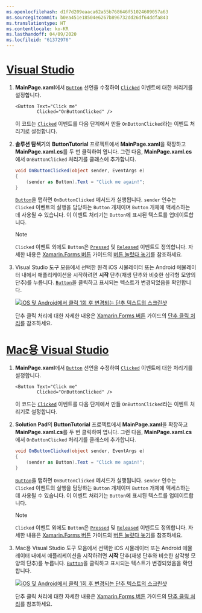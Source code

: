 ```yaml
---
ms.openlocfilehash: d1f7d209eaaca62a55b768646f51024609057a63
ms.sourcegitcommit: b0ea451e18504e6267b896732dd26df64ddfa843
ms.translationtype: HT
ms.contentlocale: ko-KR
ms.lasthandoff: 04/09/2020
ms.locfileid: "61372976"
---
```

# <a name="visual-studio"></a>[Visual Studio](#tab/vswin)

1. **MainPage.xaml**에서 [`Button`](xref:Xamarin.Forms.Button) 선언을 수정하여 [`Clicked`](xref:Xamarin.Forms.Button.Clicked) 이벤트에 대한 처리기를 설정합니다.

    ```xaml
    <Button Text="Click me"
            Clicked="OnButtonClicked" />
    ```

    이 코드는 [`Clicked`](xref:Xamarin.Forms.Button.Clicked) 이벤트를 다음 단계에서 만들 `OnButtonClicked`라는 이벤트 처리기로 설정합니다.

1. **솔루션 탐색기**의 **ButtonTutorial** 프로젝트에서 **MainPage.xaml**을 확장하고 **MainPage.xaml.cs**를 두 번 클릭하여 엽니다. 그런 다음, **MainPage.xaml.cs**에서 `OnButtonClicked` 처리기를 클래스에 추가합니다.

    ```csharp
    void OnButtonClicked(object sender, EventArgs e)
    {
        (sender as Button).Text = "Click me again!";
    }
    ```

    [`Button`](xref:Xamarin.Forms.Button)을 탭하면 `OnButtonClicked` 메서드가 실행됩니다. `sender` 인수는 `Clicked` 이벤트의 실행을 담당하는 `Button` 개체이며 `Button` 개체에 액세스하는 데 사용될 수 있습니다. 이 이벤트 처리기는 `Button`에 표시된 텍스트를 업데이트합니다.

    > [!NOTE]
    > `Clicked` 이벤트 외에도 `Button`은 [`Pressed`](xref:Xamarin.Forms.Button.Pressed) 및 [`Released`](xref:Xamarin.Forms.Button.Released) 이벤트도 정의합니다. 자세한 내용은 [Xamarin.Forms 버튼](~/xamarin-forms/user-interface/button.md) 가이드의 [버튼 눌렀다 놓기](~/xamarin-forms/user-interface/button.md#pressing-and-releasing-the-button)를 참조하세요.

1. Visual Studio 도구 모음에서 선택한 원격 iOS 시뮬레이터 또는 Android 에뮬레이터 내에서 애플리케이션을 시작하려면 **시작** 단추(재생 단추와 비슷한 삼각형 모양의 단추)를 누릅니다. [`Button`](xref:Xamarin.Forms.Button)을 클릭하고 표시되는 텍스트가 변경되었음을 확인합니다.

    [![iOS 및 Android에서 클릭 1회 후 변경되는 단추 텍스트의 스크린샷](../images/handle-button-click.png "단추 클릭 처리")](../images/handle-button-click-large.png#lightbox "단추 클릭 처리")

    단추 클릭 처리에 대한 자세한 내용은 [Xamarin.Forms 버튼](~/xamarin-forms/user-interface/button.md) 가이드의 [단추 클릭 처리](~/xamarin-forms/user-interface/button.md#handling-button-clicks)를 참조하세요.

# <a name="visual-studio-for-mac"></a>[Mac용 Visual Studio](#tab/vsmac)

1. **MainPage.xaml**에서 [`Button`](xref:Xamarin.Forms.Button) 선언을 수정하여 [`Clicked`](xref:Xamarin.Forms.Button.Clicked) 이벤트에 대한 처리기를 설정합니다.

    ```xaml
    <Button Text="Click me"
            Clicked="OnButtonClicked" />
    ```

    이 코드는 [`Clicked`](xref:Xamarin.Forms.Button.Clicked) 이벤트를 다음 단계에서 만들 `OnButtonClicked`라는 이벤트 처리기로 설정합니다.

1. **Solution Pad**의 **ButtonTutorial** 프로젝트에서 **MainPage.xaml**을 확장하고 **MainPage.xaml.cs**를 두 번 클릭하여 엽니다. 그런 다음, **MainPage.xaml.cs**에서 `OnButtonClicked` 처리기를 클래스에 추가합니다.

    ```csharp
    void OnButtonClicked(object sender, EventArgs e)
    {
        (sender as Button).Text = "Click me again!";
    }
    ```

    [`Button`](xref:Xamarin.Forms.Button)을 탭하면 `OnButtonClicked` 메서드가 실행됩니다. `sender` 인수는 `Clicked` 이벤트의 실행을 담당하는 `Button` 개체이며 `Button` 개체에 액세스하는 데 사용될 수 있습니다. 이 이벤트 처리기는 `Button`에 표시된 텍스트를 업데이트합니다.

    > [!NOTE]
    > `Clicked` 이벤트 외에도 `Button`은 [`Pressed`](xref:Xamarin.Forms.Button.Pressed) 및 [`Released`](xref:Xamarin.Forms.Button.Released) 이벤트도 정의합니다. 자세한 내용은 [Xamarin.Forms 버튼](~/xamarin-forms/user-interface/button.md) 가이드의 [버튼 눌렀다 놓기](~/xamarin-forms/user-interface/button.md#pressing-and-releasing-the-button)를 참조하세요.

1. Mac용 Visual Studio 도구 모음에서 선택한 iOS 시뮬레이터 또는 Android 에뮬레이터 내에서 애플리케이션을 시작하려면 **시작** 단추(재생 단추와 비슷한 삼각형 모양의 단추)를 누릅니다. [`Button`](xref:Xamarin.Forms.Button)을 클릭하고 표시되는 텍스트가 변경되었음을 확인합니다.

    [![iOS 및 Android에서 클릭 1회 후 변경되는 단추 텍스트의 스크린샷](../images/handle-button-click.png "단추 클릭 처리")](../images/handle-button-click-large.png#lightbox "단추 클릭 처리")

    단추 클릭 처리에 대한 자세한 내용은 [Xamarin.Forms 버튼](~/xamarin-forms/user-interface/button.md) 가이드의 [단추 클릭 처리](~/xamarin-forms/user-interface/button.md#handling-button-clicks)를 참조하세요.
